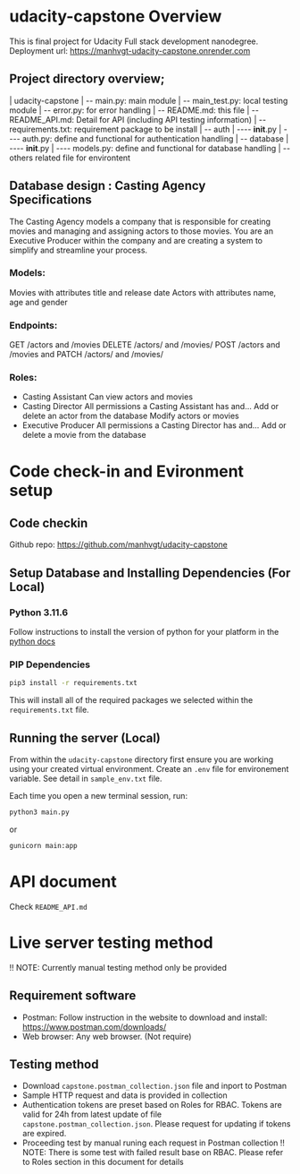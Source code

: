 # udacity-capstone Overview
This is final project for Udacity Full stack development nanodegree.
Deployment url:
https://manhvgt-udacity-capstone.onrender.com

## Project directory overview;
| udacity-capstone
| -- main.py: main module
| -- main_test.py: local testing module
| -- error.py: for error handling
| -- README.md: this file
| -- README_API.md: Detail for API (including API testing information)
| -- requirements.txt: requirement package to be install
| -- auth
| ---- __init__.py
| ---- auth.py: define and functional for authentication handling
| -- database
| ---- __init__.py
| ---- models.py: define and functional for database handling
| -- others related file for environtent


## Database design : Casting Agency Specifications
The Casting Agency models a company that is responsible for creating movies and managing and assigning actors to those movies. You are an Executive Producer within the company and are creating a system to simplify and streamline your process.

### Models:
Movies with attributes title and release date
Actors with attributes name, age and gender

### Endpoints:
GET /actors and /movies
DELETE /actors/ and /movies/
POST /actors and /movies and
PATCH /actors/ and /movies/

### Roles:
- Casting Assistant
    Can view actors and movies
- Casting Director
    All permissions a Casting Assistant has and…
    Add or delete an actor from the database
    Modify actors or movies
- Executive Producer
    All permissions a Casting Director has and…
    Add or delete a movie from the database

# Code check-in and Evironment setup
## Code checkin
Github repo:
https://github.com/manhvgt/udacity-capstone

## Setup Database and Installing Dependencies (For Local)
### Python 3.11.6
Follow instructions to install the version of python for your platform in the [python docs](https://docs.python.org/3/using/unix.html#getting-and-installing-the-latest-version-of-python)

### PIP Dependencies

```bash
pip3 install -r requirements.txt
```

This will install all of the required packages we selected within the `requirements.txt` file.

## Running the server (Local)
From within the `udacity-capstone` directory first ensure you are working using your created virtual environment.
Create an `.env` file for environement variable. See detail in `sample_env.txt` file.

Each time you open a new terminal session, run:

```bash
python3 main.py
```
or

```bash
gunicorn main:app
```

# API document
Check `README_API.md`


# Live server testing method

!! NOTE: Currently manual testing method only be provided

## Requirement software
- Postman: Follow instruction in the website to download and install: https://www.postman.com/downloads/
- Web browser: Any web browser. (Not require) 

## Testing method
- Download `capstone.postman_collection.json` file and inport to Postman
- Sample HTTP request and data is provided in collection
- Authentication tokens are preset based on Roles for RBAC. Tokens are valid for 24h from latest update of file `capstone.postman_collection.json`.
  Please request for updating if tokens are expired.
- Proceeding test by manual runing each request in Postman collection
  !! NOTE: There is some test with failed result base on RBAC. Please refer to Roles section in this document for details
